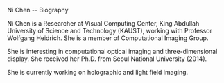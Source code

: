 Ni Chen -- Biography

Ni Chen is a Researcher at Visual Computing Center, King Abdullah University of Science and Technology (KAUST), working with Professor Wolfgang Heidrich. She is a member of Computational Imaging Group.

She is interesting in computational optical imaging and three-dimensional display. She received her Ph.D. from Seoul National University (2014).

She is currently working on holographic and light field imaging.
